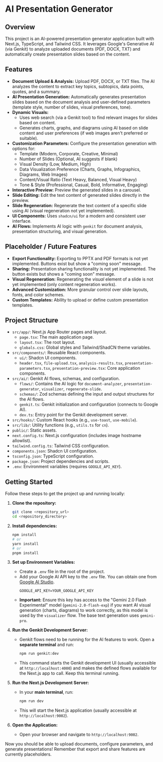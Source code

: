 # AI Presentation Generator

## Overview

This project is an AI-powered presentation generator application built with Next.js, TypeScript, and Tailwind CSS. It leverages Google's Generative AI (via Genkit) to analyze uploaded documents (PDF, DOCX, TXT) and automatically create presentation slides based on the content.

## Features

-   **Document Upload & Analysis:** Upload PDF, DOCX, or TXT files. The AI analyzes the content to extract key topics, subtopics, data points, quotes, and a summary.
-   **AI Presentation Generation:** Automatically generates presentation slides based on the document analysis and user-defined parameters (template style, number of slides, visual preferences, tone).
-   **Dynamic Visuals:**
    -   Uses web search (via a Genkit tool) to find relevant images for slides based on content.
    -   Generates charts, graphs, and diagrams using AI based on slide content and user preferences (if web images aren't preferred or suitable).
-   **Customization Parameters:** Configure the presentation generation with options for:
    -   Template (Modern, Corporate, Creative, Minimal)
    -   Number of Slides (Optional, AI suggests if blank)
    -   Visual Density (Low, Medium, High)
    -   Data Visualization Preference (Charts, Graphs, Infographics, Diagrams, Web Images)
    -   Content/Visual Ratio (Text Heavy, Balanced, Visual Heavy)
    -   Tone & Style (Professional, Casual, Bold, Informative, Engaging)
-   **Interactive Preview:** Preview the generated slides in a carousel.
-   **Slide Editing:** Edit the text content of generated slides directly in the preview.
-   **Slide Regeneration:** Regenerate the text content of a specific slide using AI (visual regeneration not yet implemented).
-   **UI Components:** Uses `shadcn/ui` for a modern and consistent user interface.
-   **AI Flows:** Implements AI logic with `genkit` for document analysis, presentation structuring, and visual generation.

## Placeholder / Future Features

-   **Export Functionality:** Exporting to PPTX and PDF formats is not yet implemented. Buttons exist but show a "coming soon" message.
-   **Sharing:** Presentation sharing functionality is not yet implemented. The button exists but shows a "coming soon" message.
-   **Visual Regeneration:** Regenerating the *visual* element of a slide is not yet implemented (only content regeneration works).
-   **Advanced Customization:** More granular control over slide layouts, fonts, and color schemes.
-   **Custom Templates:** Ability to upload or define custom presentation templates.

## Project Structure

-   `src/app/`: Next.js App Router pages and layout.
    -   `page.tsx`: The main application page.
    -   `layout.tsx`: The root layout.
    -   `globals.css`: Global styles and Tailwind/ShadCN theme variables.
-   `src/components/`: Reusable React components.
    -   `ui/`: Shadcn UI components.
    -   `header.tsx`, `file-upload.tsx`, `analysis-results.tsx`, `presentation-parameters.tsx`, `presentation-preview.tsx`: Core application components.
-   `src/ai/`: Genkit AI flows, schemas, and configuration.
    -   `flows/`: Contains the AI logic for `document-analyzer`, `presentation-generator`, `visualizer`, `regenerate-slide`.
    -   `schemas/`: Zod schemas defining the input and output structures for the AI flows.
    -   `genkit.ts`: Genkit initialization and configuration (connects to Google AI).
    -   `dev.ts`: Entry point for the Genkit development server.
-   `src/hooks/`: Custom React hooks (e.g., `use-toast`, `use-mobile`).
-   `src/lib/`: Utility functions (e.g., `utils.ts` for `cn`).
-   `public/`: Static assets.
-   `next.config.ts`: Next.js configuration (includes image hostname allowlist).
-   `tailwind.config.ts`: Tailwind CSS configuration.
-   `components.json`: Shadcn UI configuration.
-   `tsconfig.json`: TypeScript configuration.
-   `package.json`: Project dependencies and scripts.
-   `.env`: Environment variables (requires `GOOGLE_API_KEY`).

## Getting Started

Follow these steps to get the project up and running locally:

1.  **Clone the repository:**
    ```bash
    git clone <repository_url>
    cd <repository_directory>
    ```

2.  **Install dependencies:**
    ```bash
    npm install
    # or
    yarn install
    # or
    pnpm install
    ```

3.  **Set up Environment Variables:**
    *   Create a `.env` file in the root of the project.
    *   Add your Google AI API key to the `.env` file. You can obtain one from [Google AI Studio](https://aistudio.google.com/app/apikey).
        ```env
        GOOGLE_API_KEY=YOUR_GOOGLE_API_KEY
        ```
    *   **Important:** Ensure this key has access to the "Gemini 2.0 Flash Experimental" model (`gemini-2.0-flash-exp`) if you want AI visual generation (charts, diagrams) to work correctly, as this model is used by the `visualizer` flow. The base text generation uses `gemini-pro`.

4.  **Run the Genkit Development Server:**
    *   Genkit flows need to be running for the AI features to work. Open a **separate terminal** and run:
        ```bash
        npm run genkit:dev
        ```
    *   This command starts the Genkit development UI (usually accessible at `http://localhost:4000`) and makes the defined flows available for the Next.js app to call. Keep this terminal running.

5.  **Run the Next.js Development Server:**
    *   In your **main terminal**, run:
        ```bash
        npm run dev
        ```
    *   This will start the Next.js application (usually accessible at `http://localhost:9002`).

6.  **Open the Application:**
    *   Open your browser and navigate to `http://localhost:9002`.

Now you should be able to upload documents, configure parameters, and generate presentations! Remember that export and share features are currently placeholders.
```